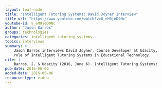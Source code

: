 ```yaml
---
layout: leaf-node
title: "Intelligent Tutoring Systems: David Joyner Interview"
title-url: "https://www.youtube.com/watch?v=8_eM0jeD9Nc"
youtube-id: 8_eM0jeD9Nc
author: "Jason Barros"
groups: technologies
categories: intelligent-tutoring-systems
topics: interviews
summary: >
    Jason Barros interviews David Joyner, Course Developer at Udacity, about the
    role of Intelligent Tutoring Systems in Educational Technology.
cite: |
    Barros, J. & Udacity (2016, June 6). Intelligent Tutoring Systems: David Joyner Interview. Retrieved from https://www.youtube.com/watch?v=8_eM0jeD9Nc
pub-date: 2016-06-06
added-date: 2016-06-06
resource-type: video
---
```

